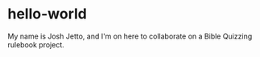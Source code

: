 # hello-world

My name is Josh Jetto, and I'm on here to collaborate on a Bible Quizzing rulebook project.
